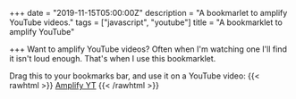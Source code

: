 +++
date = "2019-11-15T05:00:00Z"
description = "A bookmarlet to amplify YouTube videos."
tags = ["javascript", "youtube"]
title = "A bookmarklet to amplify YouTube"

+++
Want to amplify YouTube videos? Often when I'm watching one I'll find it isn't loud enough. That's when I use this bookmarklet.

Drag this to your bookmarks bar, and use it on a YouTube video:
{{< rawhtml >}}
<a href='javascript:(function () { function amplifyMedia(mediaElem, multiplier) { var context = new (window.AudioContext || window.webkitAudioContext), result = { context: context, source: context.createMediaElementSource(mediaElem), gain: context.createGain(), media: mediaElem, amplify: function(multiplier) { result.gain.gain.value = multiplier; }, getAmpLevel: function() { return result.gain.gain.value; } }; result.source.connect(result.gain); result.gain.connect(context.destination); result.amplify(multiplier); return result; } amplifyMedia(document.querySelector(".html5-main-video"), 3.5); })()'>Amplify YT</a>
{{< /rawhtml >}}
